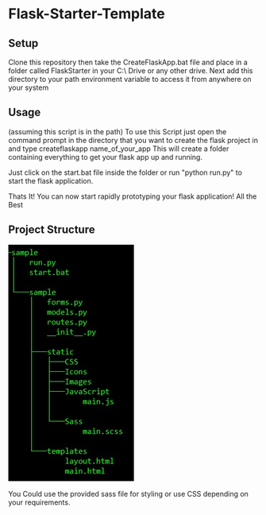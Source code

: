 # Flask-Starter-Template

## Setup

Clone this repository then take the CreateFlaskApp.bat file and place in a folder called FlaskStarter in your C:\ Drive or any other drive.
Next add this directory to your path environment variable to access it from anywhere on your system

## Usage
(assuming this script is in the path)
To use this Script just open the command prompt in the directory that you want to create the flask project in and type createflaskapp name_of_your_app
This will create a folder containing everything to get your flask app up and running.

Just click on the start.bat file inside the folder or run "python run.py" to start the flask application.

Thats It! You can now start rapidly prototyping your flask application!
All the Best

## Project Structure
![](filetree.jpg)

You Could use the provided sass file for styling or use CSS depending on your requirements.
